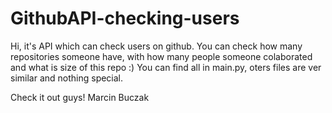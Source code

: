 # GithubAPI-checking-users
Hi,
it's API which can check users on github. You can check how many repositories someone have, with how many people someone colaborated and what is size of this repo  :)
You can find all in main.py, oters files are ver similar and nothing special.

Check it out guys!
Marcin Buczak
